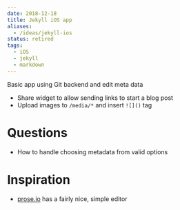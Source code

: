 ```yaml
---
date: 2018-12-18
title: Jekyll iOS app
aliases:
  - /ideas/jekyll-ios
status: retired
tags:
  - iOS
  - jekyll
  - markdown
---
```


Basic app using Git backend and edit meta data

- Share widget to allow sending links to start a blog post
- Upload images to `/media/*` and insert `![]()` tag

# Questions

- How to handle choosing metadata from valid options

# Inspiration

- [prose.io] has a fairly nice, simple editor

[prose.io]: https://prose.io
